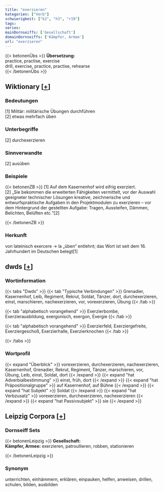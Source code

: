 ```yaml
---
title: "exerzieren"
kategorien: ["Verb"]
schwierigkeit: ["k2", "h3", "r19"]
tags:
series:
mainDornseiffs: ['Gesellschaft']
domainDornseiffs: ['Kämpfer, Armee']
url: "exerzieren"
---
```


{{< betonenÜbs >}}
**Übersetzung:**  
practice, practise, exercise  
drill, exercise, practice, practise, rehearse  
{{< /betonenÜbs >}}

## Wiktionary [[+](https://de.wiktionary.org/wiki/exerzieren)]

### Bedeutungen
[1] Militär: militärische Übungen durchführen  
[2] etwas mehrfach üben  

### Unterbegriffe
[2] durchexerzieren  

### Sinnverwandte
[2] ausüben  

### Beispiele
{{< betonenZB >}}
[1] Auf dem Kasernenhof wird eifrig exerziert.  
[2] „Sie bekommen die erweiterten Fähigkeiten vermittelt, vor der Auswahl geeigneter technischer Lösungen kreative, zeichnerische und entwurfspraktische Aufgaben in den Projektmodulen zu exerzieren – vor dem Hintergrund der gestellten Aufgabe: Tragen, Aussteifen, Dämmen, Belichten, Belüften etc.“[2]  

{{< /betonenZB >}}
### Herkunft
von lateinisch exercere → la „üben“ entlehnt; das Wort ist seit dem 16. Jahrhundert im Deutschen belegt[1]  



## dwds [[+](https://www.dwds.de/wb/exerzieren)]

### Wortinformation
{{< tabs "Dwds" >}}
{{< tab "Typische Verbindungen" >}}
Grenadier, Kasernenhof, Leib, Regiment, Rekrut, Soldat, Tänzer, dort, durchexerzieren, einst, marschieren, nachexerzieren, vor, vorexerzieren, Übung
{{< /tab >}}

{{< tab "alphabetisch vorangehend" >}}
Exerzierbombe, Exerzierausbildung, exergonisch, exergon, Exergie
{{< /tab >}}

{{< tab "alphabetisch vorangehend" >}}
Exerzierfeld, Exerziergefreite, Exerziergeschoß, Exerzierhalle, Exerzierknochen
{{< /tab >}}

{{< /tabs >}}

### Wortprofil
{{< expand "Überblick" >}} vorexerzieren, durchexerzieren, nachexerzieren, Kasernenhof, Grenadier, Rekrut, Regiment, Tänzer, marschieren, vor, Übung, Leib, einst, Soldat, dort {{< /expand >}}
{{< expand "hat Adverbialbestimmung" >}} einst, früh, dort {{< /expand >}}
{{< expand "hat Präpositionalgruppe" >}} auf Kasernenhof, auf Bühne {{< /expand >}}
{{< expand "hat Subjekt" >}} Soldat {{< /expand >}}
{{< expand "hat Verbzusatz" >}} vorexerzieren, durchexerzieren, nachexerzieren {{< /expand >}}
{{< expand "hat Passivsubjekt" >}} sie {{< /expand >}}

## Leipzig Corpora [[+](https://corpora.uni-leipzig.de/en/res?word=exerzieren&corpusId=deu_newscrawl-public_2018)]

### Dornseiff Sets
{{< betonenLeipzig >}}
**Gesellschaft:**  
**Kämpfer, Armee:** exerzieren, patroullieren, robben, stationieren  

{{< /betonenLeipzig >}}

### Synonym
unterrichten, einhämmern, erklären, einpauken, helfen, anweisen, drillen, schulen, bilden, ausbilden

